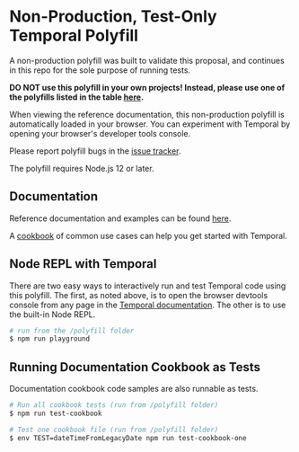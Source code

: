 # Non-Production, Test-Only Temporal Polyfill

A non-production polyfill was built to validate this proposal, and continues in this repo for the sole purpose of running tests.

**DO NOT use this polyfill in your own projects! Instead, please use one of the polyfills listed in the table [here](../#polyfills).**

When viewing the reference documentation, this non-production polyfill is automatically loaded in your browser.
You can experiment with Temporal by opening your browser's developer tools console.

Please report polyfill bugs in the [issue tracker](https://github.com/tc39/proposal-temporal/issues).

The polyfill requires Node.js 12 or later.

## Documentation

Reference documentation and examples can be found [here](https://tc39.es/proposal-temporal/docs/index.html).

A [cookbook](https://tc39.es/proposal-temporal/docs/index.html) of common use cases can help you get started with Temporal.

## Node REPL with Temporal

There are two easy ways to interactively run and test Temporal code using this polyfill.
The first, as noted above, is to open the browser devtools console from any page in the [Temporal documentation](https://tc39.es/proposal-temporal/docs/index.html).
The other is to use the built-in Node REPL.

```bash
# run from the /polyfill folder
$ npm run playground
```

## Running Documentation Cookbook as Tests

Documentation cookbook code samples are also runnable as tests.

```bash
# Run all cookbook tests (run from /polyfill folder)
$ npm run test-cookbook

# Test one cookbook file (run from /polyfill folder)
$ env TEST=dateTimeFromLegacyDate npm run test-cookbook-one
```
